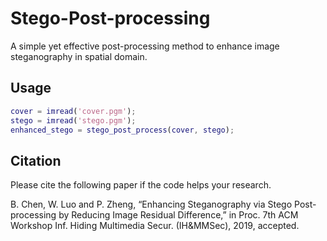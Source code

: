 # Stego-Post-processing
A simple yet effective post-processing method to enhance image steganography in spatial domain.

## Usage
```matlab
cover = imread('cover.pgm');
stego = imread('stego.pgm');
enhanced_stego = stego_post_process(cover, stego);
```
## Citation
Please cite the following paper if the code helps your research.

B. Chen, W. Luo and P. Zheng, “Enhancing Steganography via Stego Post-processing by Reducing Image Residual Difference,” in Proc. 7th ACM Workshop Inf. Hiding Multimedia Secur. (IH&MMSec), 2019, accepted.

